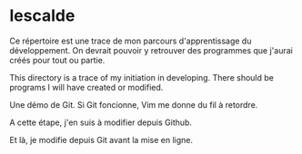 # lescalde

Ce répertoire est une trace de mon parcours d'apprentissage du développement. On devrait pouvoir y retrouver des programmes que j'aurai créés pour tout ou partie.

This directory is a trace of my initiation in developing. There should be programs I will have created or modified. 

Une démo de Git. Si Git foncionne, Vim me donne du fil à retordre. 

A cette étape, j'en suis à modifier depuis Github. 

Et là, je modifie depuis Git avant la mise en ligne. 
